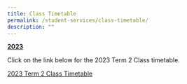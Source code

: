 ```yaml
---
title: Class Timetable
permalink: /student-services/class-timetable/
description: ""
---
```

<p><strong><u>2023</u></strong></p>
<p>Click on the link below for the 2023 Term 2 Class timetable.</p>
<p><a href="/files/2023_Sem 1 Term 2_Class TT_updated 150323_11zon.pdf.pdf" target="_blank" rel="noopener">2023 Term 2 Class Timetable</a><br></p>